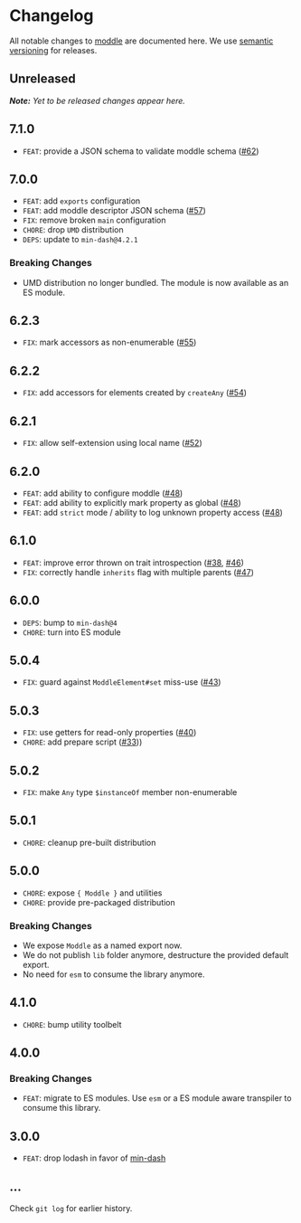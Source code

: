 # Changelog

All notable changes to [moddle](https://github.com/bpmn-io/moddle) are documented here. We use [semantic versioning](http://semver.org/) for releases.

## Unreleased

___Note:__ Yet to be released changes appear here._

## 7.1.0

* `FEAT`: provide a JSON schema to validate moddle schema ([#62](https://github.com/bpmn-io/moddle/issues/62))

## 7.0.0

* `FEAT`: add `exports` configuration
* `FEAT`: add moddle descriptor JSON schema ([#57](https://github.com/bpmn-io/moddle/pull/57))
* `FIX`: remove broken `main` configuration
* `CHORE`: drop `UMD` distribution
* `DEPS`: update to `min-dash@4.2.1`

### Breaking Changes

* UMD distribution no longer bundled. The module is now available as an ES module.

## 6.2.3

* `FIX`: mark accessors as non-enumerable ([#55](https://github.com/bpmn-io/moddle/pull/55))

## 6.2.2

* `FIX`: add accessors for elements created by `createAny` ([#54](https://github.com/bpmn-io/moddle/pull/54))

## 6.2.1

* `FIX`: allow self-extension using local name ([#52](https://github.com/bpmn-io/moddle/pull/52))

## 6.2.0

* `FEAT`: add ability to configure moddle ([#48](https://github.com/bpmn-io/moddle/pull/48))
* `FEAT`: add ability to explicitly mark property as global ([#48](https://github.com/bpmn-io/moddle/pull/48))
* `FEAT`: add `strict` mode / ability to log unknown property access ([#48](https://github.com/bpmn-io/moddle/pull/48))

## 6.1.0

* `FEAT`: improve error thrown on trait introspection ([#38](https://github.com/bpmn-io/moddle/issues/38), [#46](https://github.com/bpmn-io/moddle/pull/46))
* `FIX`: correctly handle `inherits` flag with multiple parents ([#47](https://github.com/bpmn-io/moddle/pull/47))

## 6.0.0

* `DEPS`: bump to `min-dash@4`
* `CHORE`: turn into ES module

## 5.0.4

* `FIX`: guard against `ModdleElement#set` miss-use ([#43](https://github.com/bpmn-io/moddle/issues/43))

## 5.0.3

* `FIX`: use getters for read-only properties ([#40](https://github.com/bpmn-io/moddle/pull/40))
* `CHORE`: add prepare script ([#33](https://github.com/bpmn-io/moddle/pull/33)))

## 5.0.2

* `FIX`: make `Any` type `$instanceOf` member non-enumerable

## 5.0.1

* `CHORE`: cleanup pre-built distribution

## 5.0.0

* `CHORE`: expose `{ Moddle }` and utilities
* `CHORE`: provide pre-packaged distribution

### Breaking Changes

* We expose `Moddle` as a named export now.
* We do not publish `lib` folder anymore, destructure the provided default export.
* No need for `esm` to consume the library anymore.

## 4.1.0

* `CHORE`: bump utility toolbelt

## 4.0.0

### Breaking Changes

* `FEAT`: migrate to ES modules. Use `esm` or a ES module aware transpiler to consume this library.

## 3.0.0

* `FEAT`: drop lodash in favor of [min-dash](https://github.com/bpmn-io/min-dash)

## ...

Check `git log` for earlier history.
